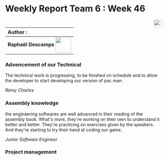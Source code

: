 # Weekly Report Team 6 : Week 46 

[<img src="https://www.presse-citron.net/app/uploads/2020/06/linkedin-logo.jpg"  width="25px" align=right>](https://www.linkedin.com/in/rapha%C3%ABl-descamps-201112293)


| Author :        |
| :-------------- |
| **Raphaël Descamps** <img src="https://ca.slack-edge.com/T019N8PRR7W-U05TNB290FJ-abc72bbf0d47-512" width="50px" align=center> |


### Advencement of our Technical 

The technical work is progressing, to be finished on schedule and to allow the developer to start developing our version of pac man. 

*Rémy Charles*

### Assembly knowledge

the engineering softwares are well advanced in their reading of the assembly book. What's more, they're working on their own to understand it better and better. They're practicing on exercises given by the speakers. And they're starting to try their hand at coding our game.

*Junior Software Engineer* 

### Project management 



